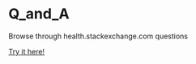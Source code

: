 Q_and_A
==========

Browse through health.stackexchange.com questions

[Try it here!](https://darilla.github.io/q_and_a)